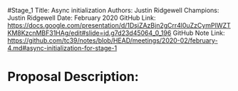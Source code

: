 #Stage_1
Title: Async initialization
Authors: Justin Ridgewell
Champions: Justin Ridgewell
Date: February 2020
GitHub Link: https://docs.google.com/presentation/d/1DsjZAzBjn2gCrr4l0uZzCymPIWZTKM8KzcnMBF31HAg/edit#slide=id.g7d23d45064_0_196
GitHub Note Link: https://github.com/tc39/notes/blob/HEAD/meetings/2020-02/february-4.md#async-initialization-for-stage-1

# Proposal Description:
